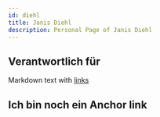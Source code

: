 ```yaml
---
id: diehl
title: Janis Diehl
description: Personal Page of Janis Diehl
---
```


## Verantwortlich für

Markdown text with [links](../AP1/hello.md)

## Ich bin noch ein Anchor link
